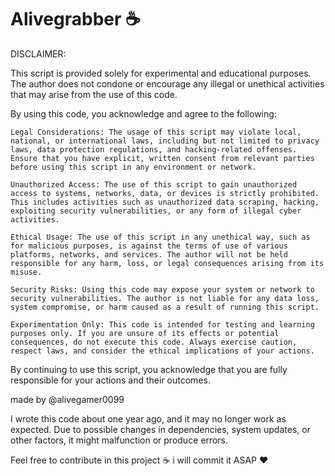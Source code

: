 
# Alivegrabber ☕
DISCLAIMER:

This script is provided solely for experimental and educational purposes. The author does not condone or encourage any illegal or unethical activities that may arise from the use of this code.

By using this code, you acknowledge and agree to the following:

    Legal Considerations: The usage of this script may violate local, national, or international laws, including but not limited to privacy laws, data protection regulations, and hacking-related offenses. Ensure that you have explicit, written consent from relevant parties before using this script in any environment or network.

    Unauthorized Access: The use of this script to gain unauthorized access to systems, networks, data, or devices is strictly prohibited. This includes activities such as unauthorized data scraping, hacking, exploiting security vulnerabilities, or any form of illegal cyber activities.

    Ethical Usage: The use of this script in any unethical way, such as for malicious purposes, is against the terms of use of various platforms, networks, and services. The author will not be held responsible for any harm, loss, or legal consequences arising from its misuse.

    Security Risks: Using this code may expose your system or network to security vulnerabilities. The author is not liable for any data loss, system compromise, or harm caused as a result of running this script.

    Experimentation Only: This code is intended for testing and learning purposes only. If you are unsure of its effects or potential consequences, do not execute this code. Always exercise caution, respect laws, and consider the ethical implications of your actions.

By continuing to use this script, you acknowledge that you are fully responsible for your actions and their outcomes.

made by @alivegamer0099

I wrote this code about one year ago, and it may no longer work as expected. Due to possible changes in dependencies, system updates, or other factors, it might malfunction or produce errors. 

Feel free to contribute in this project ☕ i will commit it ASAP ❤️

